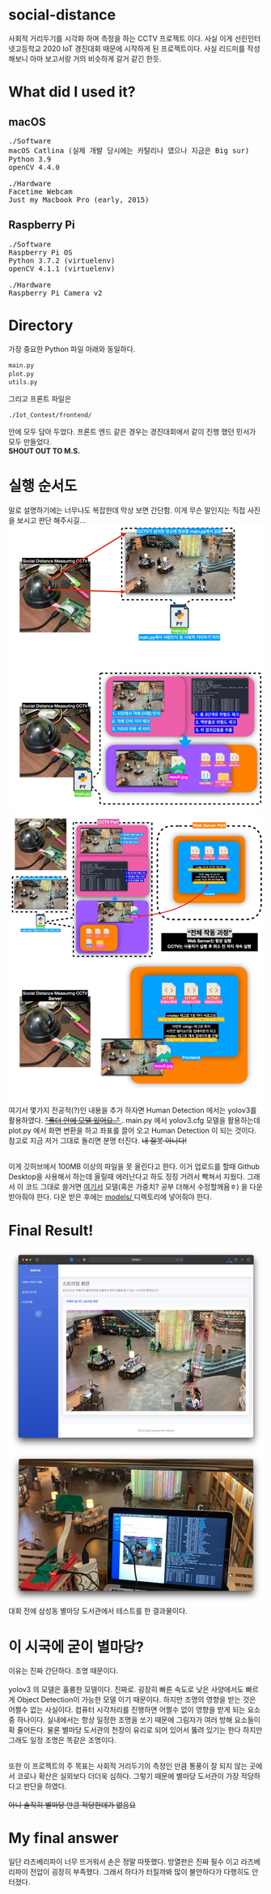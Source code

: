 # social-distance
사회적 거리두기를 시각화 하며 측정을 하는 CCTV 프로젝트 이다. 사실 이게 선린인터넷고등학교 2020 IoT 경진대회 때문에 시작하게 된 프로젝트이다. 사실 리드미를 작성해보니 아마 보고서랑 거의 비슷하게 갈거 같긴 한듯. 

# What did I used it?
## macOS
<pre>
./Software
macOS Catlina (실제 개발 당시에는 카탈리나 였으나 지금은 Big sur)
Python 3.9
openCV 4.4.0

./Hardware
Facetime Webcam
Just my Macbook Pro (early, 2015)
</pre>

## Raspberry Pi
<pre>
./Software
Raspberry Pi OS
Python 3.7.2 (virtuelenv)
openCV 4.1.1 (virtuelenv)

./Hardware
Raspberry Pi Camera v2
</pre>

# Directory
가장 중요한 Python 파일 아래와 동일하다.
```python
main.py 
plot.py
utils.py
```
그리고 프론트 파일은 
```HTML
./Iot_Contest/frontend/
```
안에 모두 담아 두었다. 프론트 엔드 같은 경우는 경진대회에서 같이 진행 했던 민서가 모두 만들었다. <BR> 
<strong>SHOUT OUT TO M.S.</strong>

# 실행 순서도
말로 설명하기에는 너무나도 복잡한데 막상 보면 간단함. 이게 무슨 말인지는 직접 사진을 보시고 판단 해주시길... 
![working1](./images/pic1.png)
![working2](./images/pic2.png)
![working3](./images/pic3.png)
![working4](./images/pic4.png)
여기서 몇가지 전공적(?)인 내용을 추가 하자면 Human Detection 에서는 yolov3를 활용하였다. <a href="./models/yolov3.cfg"> ~~"폴더 안에 모델 있어요.."~~ </a>. main.py 에서 yolov3.cfg 모델을 활용하는데 plot.py 에서 화면 변환을 하고 좌표를 끌어 오고 Human Detection 이 되는 것이다. 참고로 지금 저거 그대로 돌리면 분명 터진다. ~~내 잘못 아니다!~~ <br> <br>

이게 깃허브에서 100MB 이상의 파일을 못 올린다고 한다. 이거 업로드를 할때 Github Desktop을 사용해서 하는데 올릴때 에러난다고 하도 징징 거려서 빡쳐서 지웠다. 그래서 이 코드 그대로 쓸거면 <a href="https://pjreddie.com/media/files/yolov3.weights">여기서</a> 모델(혹은 가중치? 공부 더해서 수정할께욤ㅎ) 을 다운 받아줘야 한다. 다운 받은 후에는 <u> models/ </u> 디렉토리에 넣어줘야 한다.

# Final Result!
![Safari Capture Image](./images/pic5.png)
![Physica Real Photo](./images/pic6.png)
대회 전에 삼성동 별마당 도서관에서 테스트를 한 결과물이다. 

# 이 시국에 굳이 별마당?
이유는 진짜 간단하다. 조명 때문이다. <br> <br>
yolov3 의 모델은 훌륭한 모델이다. 진짜로. 굉장히 빠른 속도로 낮은 사양에서도 빠르게 Object Detection이 가능한 모델 이기 때문이다. 하지만 조명의 영향을 받는 것은 어쩔수 없는 사실이다. 컴퓨터 시각처리를 진행하면 어쩔수 없이 영향을 받게 되는 요소 중 하나이다. 실내에서는 항상 일정한 조명을 쏘기 때문에 그림자가 여러 방해 요소들이 확 줄어든다. 물론 별마당 도서관의 천장이 유리로 되어 있어서 뚫려 있기는 한다 하지만 그래도 일정 조명은 똑같은 조명이다. <br> <br>

또한 이 프로젝트의 주 목표는 사회적 거리두기의 측정인 만큼 통풍이 잘 되지 않는 곳에서 코로나 확산은 실외보다 더더욱 심하다. 그렇기 때문에 별마당 도서관이 가장 적당하다고 판단을 하였다.
<br>
<br> 
 ~~아니 솔직히 별마당 만큼 적당한데가 없음요~~

# My final answer
일단 라즈베리파이 너무 뜨거워서 손은 정말 따뜻했다. 방열판은 진짜 필수 이고 라즈베리파이 전압이 굉장히 부족했다. 그래서 하다가 터질까봐 많이 불안하다가 다행히도 안 터졌다. 